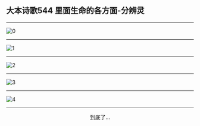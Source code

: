 
## 大本诗歌544 里面生命的各方面-分辨灵
        
<div id="aplayer0"></div>

---

<img alt="0" data-original="/data/d0544/0.png">

---

<img alt="1" data-original="/data/d0544/1.png">

---

<img alt="2" data-original="/data/d0544/2.png">

---

<img alt="3" data-original="/data/d0544/3.png">

---

<img alt="4" data-original="/data/d0544/4.png">

---

<p style="text-align: center">到底了...</p>

<script src="/js/dist-view.js"></script>

<script>
MAIN.id = 'd0544';
        
const ap0 = new APlayer({
    container: document.getElementById('aplayer0'),
    volume: 1,
    loop: 'none',
    preload: 'none',
    audio: [{
        name: '大本诗歌544.mp3',
        artist: '大本诗歌',
        url: 'https://res.wx.qq.com/voice/getvoice?mediaid=MzI0NTk3MDM5M18yMjQ3NDk0MzY3',
        cover: '/favicon'
    }]
});
</script>

